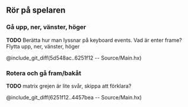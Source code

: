 ## Rör på spelaren

### Gå upp, ner, vänster, höger

**TODO** Berätta hur man lyssnar på keyboard events. Vad är enter frame? Flytta upp, ner, vänster, höger

@include_git_diff(5d548ac..6251f12 -- Source/Main.hx)

### Rotera och gå fram/bakåt

**TODO** matrix grejen är lite svår, skippa att förklara?

@include_git_diff(6251f12..4457bea -- Source/Main.hx)
